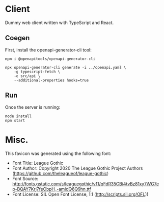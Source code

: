 # Client

Dummy web client written with TypeScript and React.

## Coegen

First, install the openapi-generator-cli tool:

```shell
npm i @openapitools/openapi-generator-cli
```

```shell
npx openapi-generator-cli generate -i ../openapi.yaml \
    -g typescript-fetch \
    -o src/api \
    --additional-properties hooks=true
```

## Run

Once the server is running:

```shell
node install
npm start
```

# Misc.

This favicon was generated using the following font:

- Font Title: League Gothic
- Font Author: Copyright 2020 The League Gothic Project Authors (https://github.com/theleagueof/league-gothic)
- Font Source: http://fonts.gstatic.com/s/leaguegothic/v11/qFdR35CBi4tvBz81xy7WG7ep-BQAY7Krj7feObpH_-amidQ6Q9hn.ttf
- Font License: SIL Open Font License, 1.1 (http://scripts.sil.org/OFL))
